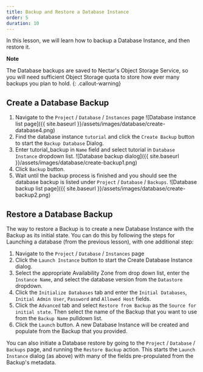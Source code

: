 ```yaml
---
title: Backup and Restore a Database Instance
order: 5
duration: 10
---
```


In this lesson, we will learn how to backup a Database Instance, and then restore it.

**Note**

The Database backups are saved to Nectar's Object Storage Service, so you will need sufficient Object Storage quota to store how ever many backups you plan to hold.
{: .callout-warning}

## Create a Database Backup

1. Navigate to the `Project` / `Database` / `Instances` page
![Database instance list page]({{ site.baseurl }}/assets/images/database/create-database4.png)
1. Find the database instance `tutorial` and click the `Create Backup` button to start the `Backup Database` Dialog.
1. Enter tutorial_backup in `Name` field and select tutorial in `Database Instance` dropdown list.
![Database backup dialog]({{ site.baseurl }}/assets/images/database/create-backup1.png)
1. Click `Backup` button.
1. Wait until the backup process is finished and you should see the database backup is listed under `Project` / `Database` / `Backups`.
![Database backup list page]({{ site.baseurl }}/assets/images/database/create-backup2.png)

## Restore a Database Backup

The way to restore a Backup is to create a new Database Instance with the Backup as its initial state.  You can do this by following the steps for Launching a database (from the previous lesson), with one additional step:

1. Navigate to the `Project` / `Database` / `Instances` page
1. Click the `Launch Instance` button to start the Create Database Instance dialog.
1. Select the appropriate Availability Zone from drop down list, enter the `Instance Name`, and select the database version from the `Datastore` dropdown.
1. Click the `Initialize Databases` tab and enter the `Initial Databases`, `Initial Admin User`, `Password` and `Allowed Host` fields.
1. Click the `Advanced` tab and select `Restore from Backup` as the `Source for initial state`.  Then select the name of the Backup that you want to use from the `Backup Name` pulldown list.
1. Click the `Launch` button.  A new Database Instance will be created and populate from the Backup that you provided.

You can also initiate a Database restore by going to the `Project` / `Database` / `Backups` page, and running the `Restore Backup` action.  This starts the `Launch Instance` dialog (as above) with many of the fields pre-propulated from the Backup's metadata.
